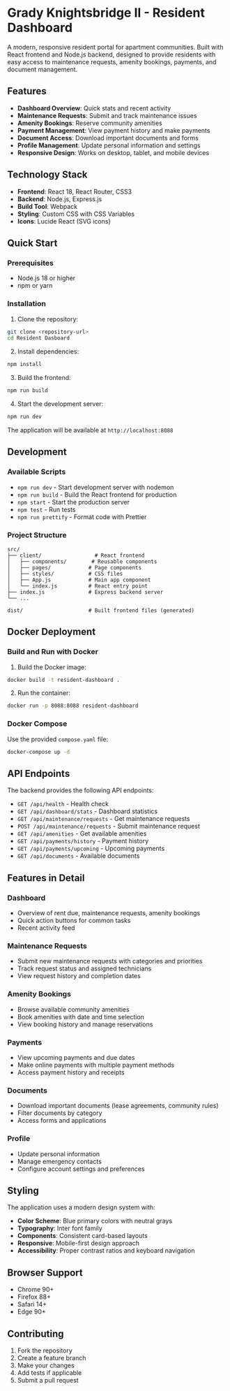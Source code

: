 # Grady Knightsbridge II - Resident Dashboard

A modern, responsive resident portal for apartment communities. Built with React frontend and Node.js backend, designed to provide residents with easy access to maintenance requests, amenity bookings, payments, and document management.

## Features

- **Dashboard Overview**: Quick stats and recent activity
- **Maintenance Requests**: Submit and track maintenance issues
- **Amenity Bookings**: Reserve community amenities
- **Payment Management**: View payment history and make payments
- **Document Access**: Download important documents and forms
- **Profile Management**: Update personal information and settings
- **Responsive Design**: Works on desktop, tablet, and mobile devices

## Technology Stack

- **Frontend**: React 18, React Router, CSS3
- **Backend**: Node.js, Express.js
- **Build Tool**: Webpack
- **Styling**: Custom CSS with CSS Variables
- **Icons**: Lucide React (SVG icons)

## Quick Start

### Prerequisites

- Node.js 18 or higher
- npm or yarn

### Installation

1. Clone the repository:
```bash
git clone <repository-url>
cd Resident Dasboard
```

2. Install dependencies:
```bash
npm install
```

3. Build the frontend:
```bash
npm run build
```

4. Start the development server:
```bash
npm run dev
```

The application will be available at `http://localhost:8088`

## Development

### Available Scripts

- `npm run dev` - Start development server with nodemon
- `npm run build` - Build the React frontend for production
- `npm start` - Start the production server
- `npm test` - Run tests
- `npm run prettify` - Format code with Prettier

### Project Structure

```
src/
├── client/                 # React frontend
│   ├── components/        # Reusable components
│   ├── pages/            # Page components
│   ├── styles/           # CSS files
│   ├── App.js            # Main app component
│   └── index.js          # React entry point
├── index.js              # Express backend server
└── ...

dist/                     # Built frontend files (generated)
```

## Docker Deployment

### Build and Run with Docker

1. Build the Docker image:
```bash
docker build -t resident-dashboard .
```

2. Run the container:
```bash
docker run -p 8088:8088 resident-dashboard
```

### Docker Compose

Use the provided `compose.yaml` file:

```bash
docker-compose up -d
```

## API Endpoints

The backend provides the following API endpoints:

- `GET /api/health` - Health check
- `GET /api/dashboard/stats` - Dashboard statistics
- `GET /api/maintenance/requests` - Get maintenance requests
- `POST /api/maintenance/requests` - Submit maintenance request
- `GET /api/amenities` - Get available amenities
- `GET /api/payments/history` - Payment history
- `GET /api/payments/upcoming` - Upcoming payments
- `GET /api/documents` - Available documents

## Features in Detail

### Dashboard
- Overview of rent due, maintenance requests, amenity bookings
- Quick action buttons for common tasks
- Recent activity feed

### Maintenance Requests
- Submit new maintenance requests with categories and priorities
- Track request status and assigned technicians
- View request history and completion dates

### Amenity Bookings
- Browse available community amenities
- Book amenities with date and time selection
- View booking history and manage reservations

### Payments
- View upcoming payments and due dates
- Make online payments with multiple payment methods
- Access payment history and receipts

### Documents
- Download important documents (lease agreements, community rules)
- Filter documents by category
- Access forms and applications

### Profile
- Update personal information
- Manage emergency contacts
- Configure account settings and preferences

## Styling

The application uses a modern design system with:

- **Color Scheme**: Blue primary colors with neutral grays
- **Typography**: Inter font family
- **Components**: Consistent card-based layouts
- **Responsive**: Mobile-first design approach
- **Accessibility**: Proper contrast ratios and keyboard navigation

## Browser Support

- Chrome 90+
- Firefox 88+
- Safari 14+
- Edge 90+

## Contributing

1. Fork the repository
2. Create a feature branch
3. Make your changes
4. Add tests if applicable
5. Submit a pull request

